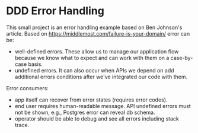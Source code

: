 # DDD Error Handling

This small project is an error handling example based on Ben Johnson's article.
Based on https://middlemost.com/failure-is-your-domain/ error can be:

- well-defined errors. These allow us to manage our application flow
  because we know what to expect and can work with them on a case-by-case basis.
- undefined errors. It can also occur when APIs we depend on add additional
  errors conditions after we've integrated our code with them.

Error consumers:

- app itself can recover from error states (requires error codes).
- end user requires human-readable message. API undefined errors must not be
  shown, e.g., Postgres error can reveal db schema.
- operator should be able to debug and see all errors including stack trace.
